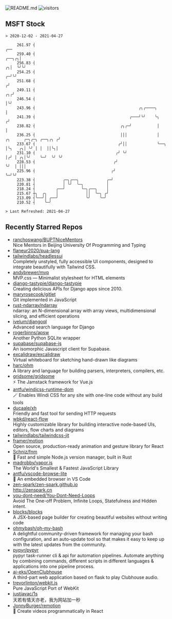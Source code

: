 ![README.md](https://github.com/Gerhut/Gerhut/workflows/README.md/badge.svg)
![visitors](https://visitors.vercel.app/Gerhut/Gerhut?token=8cf69d1f6813d272ef062726b6070c9be4ff72038cfe5a7ded7384a8da65d866)

## MSFT Stock

```
> 2020-12-02 - 2021-04-27

     261.97 ┤                                                                                                ╭── 
     259.40 ┤                                                                                          ╭──╮╭╮│   
     256.83 ┤                                                                                        ╭╮│  ╰╯╰╯   
     254.25 ┤                                                                                      ╭─╯╰╯         
     251.68 ┤                                                                                     ╭╯             
     249.11 ┤                                                                                  ╭╮╭╯              
     246.54 ┤                                                                                  │╰╯               
     243.96 ┤                                             ╭╮╭────╮                             │                 
     241.39 ┤                                         ╭───╯╰╯    ╰╮                           ╭╯                 
     238.82 ┤                                     ╭╮╭─╯           │                           │                  
     236.25 ┤                                     │││             │    ╭╮      ╭─╮╭─╮ ╭──╮╭╮ ╭╯                  
     233.67 ┤                                    ╭╯││             ╰──╮ │╰╮   ╭╮│ ╰╯ │ │  ││╰╮│                   
     231.10 ┤                                   ╭╯ ╰╯                │╭╯ │ ╭╮│╰╯    ╰─╯  ╰╯ ╰╯                   
     228.53 ┤                                  ╭╯                    ╰╯  │ │││                                   
     225.96 ┤                                 ╭╯                         ╰─╯╰╯                                   
     223.38 ┤            ╭─╮╭──╮            ╭─╯                                                                  
     220.81 ┤            │ ╰╯  ╰─╮          │                                                                    
     218.24 ┤         ╭──╯       ╰─╮╭──╮    │                                                                    
     215.67 ┼╮  ╭╮    │            ││  ╰─╮ ╭╯                                                                    
     213.09 ┤╰──╯│ ╭──╯            ╰╯    ╰─╯                                                                     
     210.52 ┤    ╰─╯                                                                                             

> Last Refreshed: 2021-04-27
```

## Recently Starred Repos

- [ranchoswang/BUPTNiceMentors](https://github.com/ranchoswang/BUPTNiceMentors)  
  Nice Mentors in Beijing University Of Programming and Typing 
- [flaneur2020/pua-lang](https://github.com/flaneur2020/pua-lang)  
- [tailwindlabs/headlessui](https://github.com/tailwindlabs/headlessui)  
  Completely unstyled, fully accessible UI components, designed to integrate beautifully with Tailwind CSS.
- [andybrewer/mvp](https://github.com/andybrewer/mvp)  
  MVP.css — Minimalist stylesheet for HTML elements
- [django-tastypie/django-tastypie](https://github.com/django-tastypie/django-tastypie)  
  Creating delicious APIs for Django apps since 2010.
- [maryrosecook/gitlet](https://github.com/maryrosecook/gitlet)  
  Git implemented in JavaScript
- [rust-ndarray/ndarray](https://github.com/rust-ndarray/ndarray)  
  ndarray: an N-dimensional array with array views, multidimensional slicing, and efficient operations
- [ivelum/djangoql](https://github.com/ivelum/djangoql)  
  Advanced search language for Django
- [rogerbinns/apsw](https://github.com/rogerbinns/apsw)  
  Another Python SQLite wrapper
- [supabase/supabase-js](https://github.com/supabase/supabase-js)  
  An isomorphic Javascript client for Supabase.
- [excalidraw/excalidraw](https://github.com/excalidraw/excalidraw)  
  Virtual whiteboard for sketching hand-drawn like diagrams
- [harc/ohm](https://github.com/harc/ohm)  
  A library and language for building parsers, interpreters, compilers, etc.
- [gridsome/gridsome](https://github.com/gridsome/gridsome)  
  ⚡️ The Jamstack framework for Vue.js
- [antfu/windicss-runtime-dom](https://github.com/antfu/windicss-runtime-dom)  
  🪄 Enables Windi CSS for any site with one-line code without any build tools 
- [ducaale/xh](https://github.com/ducaale/xh)  
  Friendly and fast tool for sending HTTP requests
- [wbkd/react-flow](https://github.com/wbkd/react-flow)  
  Highly customizable library for building interactive node-based UIs, editors, flow charts and diagrams 
- [tailwindlabs/tailwindcss-jit](https://github.com/tailwindlabs/tailwindcss-jit)  
- [framer/motion](https://github.com/framer/motion)  
  Open source, production-ready animation and gesture library for React
- [Schniz/fnm](https://github.com/Schniz/fnm)  
  🚀 Fast and simple Node.js version manager, built in Rust
- [madrobby/vapor.js](https://github.com/madrobby/vapor.js)  
  The World's Smallest & Fastest JavaScript Library
- [antfu/vscode-browse-lite](https://github.com/antfu/vscode-browse-lite)  
  🚀 An embedded browser in VS Code
- [zen-spark/zen-spark.github.io](https://github.com/zen-spark/zen-spark.github.io)  
  http://zenspark.cn
- [you-dont-need/You-Dont-Need-Loops](https://github.com/you-dont-need/You-Dont-Need-Loops)  
  Avoid The One-off Problem, Infinite Loops, Statefulness and Hidden intent.
- [blocks/blocks](https://github.com/blocks/blocks)  
  A JSX-based page builder for creating beautiful websites without writing code
- [ohmybash/oh-my-bash](https://github.com/ohmybash/oh-my-bash)  
  A delightful community-driven framework for managing your bash configuration, and an auto-update tool so that makes it easy to keep up with the latest updates from the community.
- [pypyr/pypyr](https://github.com/pypyr/pypyr)  
  pypyr task-runner cli & api for automation pipelines. Automate anything by combining commands, different scripts in different languages & applications into one pipeline process.
- [ai-eks/OpenClubhouse](https://github.com/ai-eks/OpenClubhouse)  
  A third-part web application based on flask to play Clubhouse audio.
- [trevorlinton/webkit.js](https://github.com/trevorlinton/webkit.js)  
  Pure JavaScript Port of WebKit
- [justjavac/1s](https://github.com/justjavac/1s)  
  天若有情天亦老，我为网站加一秒
- [JonnyBurger/remotion](https://github.com/JonnyBurger/remotion)  
  🎥      Create videos programmatically in React
